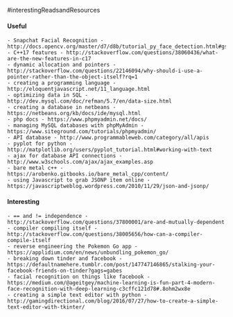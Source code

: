 #interestingReadsandResources

#### Useful 
	- Snapchat Facial Recognition - http://docs.opencv.org/master/d7/d8b/tutorial_py_face_detection.html#gsc.tab=0
	- C++17 features - http://stackoverflow.com/questions/38060436/what-are-the-new-features-in-c17
	- dynamic allocation and pointers - http://stackoverflow.com/questions/22146094/why-should-i-use-a-pointer-rather-than-the-object-itself?rq=1
	- creating a programming language - http://eloquentjavascript.net/11_language.html
	- optimizing data in SQL - http://dev.mysql.com/doc/refman/5.7/en/data-size.html
	- creating a database in netbeans - https://netbeans.org/kb/docs/ide/mysql.html
	- php docs - https://www.phpmyadmin.net/docs/
	- managing MySQL databases with phpMyAdmin - https://www.siteground.com/tutorials/phpmyadmin/
	- API database - http://www.programmableweb.com/category/all/apis
	- pyplot for python - http://matplotlib.org/users/pyplot_tutorial.html#working-with-text
	- ajax for database API connections - http://www.w3schools.com/ajax/ajax_examples.asp
	- bare metal c++ - https://arobenko.gitbooks.io/bare_metal_cpp/content/
	- using Javascript to grab JSONP item online - https://javascriptweblog.wordpress.com/2010/11/29/json-and-jsonp/
	
#### Interesting
	- == and != independence - http://stackoverflow.com/questions/37800001/are-and-mutually-dependent
	- compiler compiling itself - http://stackoverflow.com/questions/38005656/how-can-a-compiler-compile-itself
	- reverse engineering the Pokemon Go app - https://applidium.com/en/news/unbundling_pokemon_go/
	- breaking down tinder and facebook - https://defaultnamehere.tumblr.com/post/147747146865/stalking-your-facebook-friends-on-tinder?gags=gabes
	- facial recognition on things like facebook - https://medium.com/@ageitgey/machine-learning-is-fun-part-4-modern-face-recognition-with-deep-learning-c3cffc121d78#.8ohm2wx8e
	- creating a simple text editor with python - http://gamingdirectional.com/blog/2016/07/27/how-to-create-a-simple-text-editor-with-tkinter/
